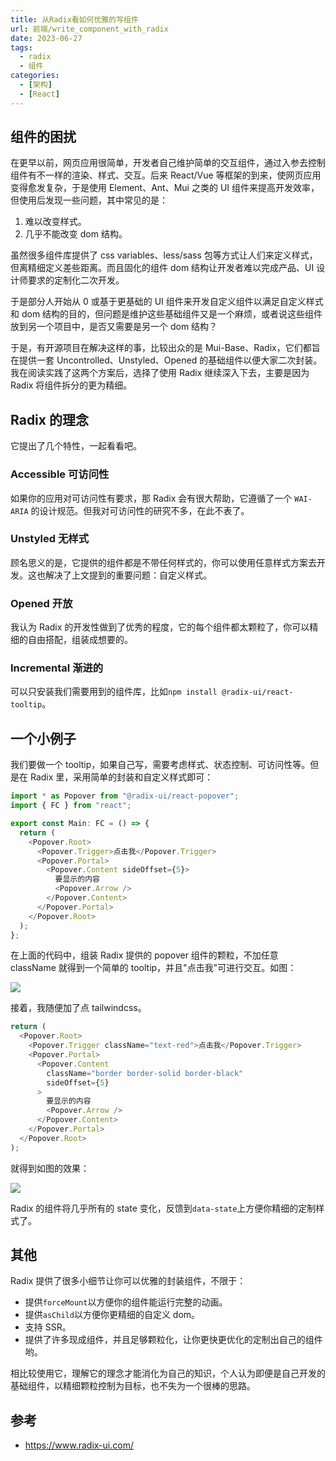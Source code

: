 ```yaml
---
title: 从Radix看如何优雅的写组件
url: 前端/write_component_with_radix
date: 2023-06-27
tags:
  - radix
  - 组件
categories:
  - [架构]
  - [React]
---
```


## 组件的困扰

在更早以前，网页应用很简单，开发者自己维护简单的交互组件，通过入参去控制组件有不一样的渲染、样式、交互。后来 React/Vue 等框架的到来，使网页应用变得愈发复杂，于是使用 Element、Ant、Mui 之类的 UI 组件来提高开发效率，但使用后发现一些问题，其中常见的是：

1. 难以改变样式。
1. 几乎不能改变 dom 结构。

虽然很多组件库提供了 css variables、less/sass 包等方式让人们来定义样式，但离精细定义差些距离。而且固化的组件 dom 结构让开发者难以完成产品、UI 设计师要求的定制化二次开发。

于是部分人开始从 0 或基于更基础的 UI 组件来开发自定义组件以满足自定义样式和 dom 结构的目的，但问题是维护这些基础组件又是一个麻烦，或者说这些组件放到另一个项目中，是否又需要是另一个 dom 结构？

于是，有开源项目在解决这样的事，比较出众的是 Mui-Base、Radix，它们都旨在提供一套 Uncontrolled、Unstyled、Opened 的基础组件以便大家二次封装。我在阅读实践了这两个方案后，选择了使用 Radix 继续深入下去，主要是因为 Radix 将组件拆分的更为精细。

## Radix 的理念

它提出了几个特性，一起看看吧。

### Accessible 可访问性

如果你的应用对可访问性有要求，那 Radix 会有很大帮助，它遵循了一个 `WAI-ARIA` 的设计规范。但我对可访问性的研究不多，在此不表了。

### Unstyled 无样式

顾名思义的是，它提供的组件都是不带任何样式的，你可以使用任意样式方案去开发。这也解决了上文提到的重要问题：自定义样式。

### Opened 开放

我认为 Radix 的开发性做到了优秀的程度，它的每个组件都太颗粒了，你可以精细的自由搭配，组装成想要的。

### Incremental 渐进的

可以只安装我们需要用到的组件库，比如`npm install @radix-ui/react-tooltip`。

## 一个小例子

我们要做一个 tooltip，如果自己写，需要考虑样式、状态控制、可访问性等。但是在 Radix 里，采用简单的封装和自定义样式即可：

```typescript
import * as Popover from "@radix-ui/react-popover";
import { FC } from "react";

export const Main: FC = () => {
  return (
    <Popover.Root>
      <Popover.Trigger>点击我</Popover.Trigger>
      <Popover.Portal>
        <Popover.Content sideOffset={5}>
          要显示的内容
          <Popover.Arrow />
        </Popover.Content>
      </Popover.Portal>
    </Popover.Root>
  );
};
```

在上面的代码中，组装 Radix 提供的 popover 组件的颗粒，不加任意 className 就得到一个简单的 tooltip，并且"点击我"可进行交互。如图：

![](https://cdn.jsdelivr.net/gh/taoliujun/static/blog/202306271427990.png)

接着，我随便加了点 tailwindcss。

```typescript
return (
  <Popover.Root>
    <Popover.Trigger className="text-red">点击我</Popover.Trigger>
    <Popover.Portal>
      <Popover.Content
        className="border border-solid border-black"
        sideOffset={5}
      >
        要显示的内容
        <Popover.Arrow />
      </Popover.Content>
    </Popover.Portal>
  </Popover.Root>
);
```

就得到如图的效果：

![](https://cdn.jsdelivr.net/gh/taoliujun/static/blog/202306271430207.png)

Radix 的组件将几乎所有的 state 变化，反馈到`data-state`上方便你精细的定制样式了。

## 其他

Radix 提供了很多小细节让你可以优雅的封装组件，不限于：

- 提供`forceMount`以方便你的组件能运行完整的动画。
- 提供`asChild`以方便你更精细的自定义 dom。
- 支持 SSR。
- 提供了许多现成组件，并且足够颗粒化，让你更快更优化的定制出自己的组件哟。

相比较使用它，理解它的理念才能消化为自己的知识，个人认为即便是自己开发的基础组件，以精细颗粒控制为目标，也不失为一个很棒的思路。

## 参考

- https://www.radix-ui.com/
